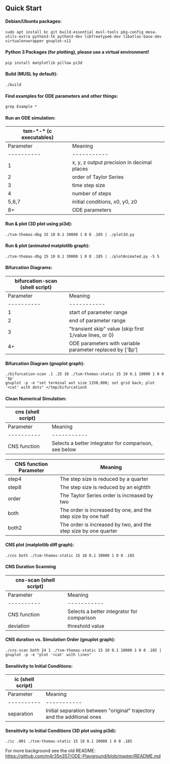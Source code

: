 ## Quick Start

#### Debian/Ubuntu packages:
```
sudo apt install bc git build-essential musl-tools pkg-config mesa-utils-extra python3-tk python3-dev libfreetype6-dev libatlas-base-dev virtualenvwrapper gnuplot-x11
```
#### Python 3 Packages (for plotting), please use a virtual environment!
```
pip install matplotlib pillow pi3d
```
#### Build (MUSL by default):
```
./build
```
#### Find examples for ODE parameters and other things:
```
grep Example *
```
#### Run an ODE simulation:

tsm-\*-\* (c executables) ||
----------|-----------
Parameter | Meaning
----------|-----------
1 | x, y, z output precision in decimal places
2 | order of Taylor Series
3 | time step size
4 | number of steps
5,6,7 | initial conditions, x0, y0, z0
8+ | ODE parameters

#### Run & plot (3D plot using pi3d):
```
./tsm-thomas-dbg 15 10 0.1 30000 1 0 0 .185 | ./plot3d.py
```
#### Run & plot (animated matplotlib graph):
```
./tsm-thomas-dbg 15 10 0.1 30000 1 0 0 .185 | ./plotAnimated.py -5 5
```
#### Bifurcation Diagrams:

bifurcation-scan (shell script) ||
----------|-----------
Parameter | Meaning
----------|-----------
1 | start of parameter range
2 | end of parameter range
3 | "transient skip" value (skip first 1/value lines, or 0)
4+ | ODE parameters with variable parameter replaced by ['$p']

#### Bifurcation Diagram (gnuplot graph):
```
./bifurcation-scan .1 .25 10 ./tsm-thomas-static 15 10 0.1 10000 1 0 0 '$p'
gnuplot -p -e "set terminal wxt size 1350,800; set grid back; plot '<cat' with dots" </tmp/bifurcationX
```
#### Clean Numerical Simulation:

cns (shell script) ||
----------|-----------
Parameter | Meaning
----------|-----------
CNS function | Selects a better integrator for comparison, see below

CNS function Parameter | Meaning
----------|-----------
step4 | The step size is reduced by a quarter
step8 | The step size is reduced by an eightth
order | The Taylor Series order is increased by two
both | The order is increased by one, and the step size by one half
both2 | The order is increased by two, and the step size by one quarter

#### CNS plot (matplotlib diff graph):
```
./cns both ./tsm-thomas-static 15 10 0.1 30000 1 0 0 .185
```
#### CNS Duration Scanning

cns-scan (shell script) ||
----------|-----------
Parameter | Meaning
----------|-----------
CNS function | Selects a better integrator for comparison
deviation | threshold value

#### CNS duration vs. Simulation Order (gnuplot graph):
```
./cns-scan both 24 1 ./tsm-thomas-static 15 10 0.1 10000 1 0 0 .185 | gnuplot -p -e "plot '<cat' with lines"
```
#### Sensitivity to Initial Conditions:

ic (shell script) ||
----------|-----------
Parameter | Meaning
----------|-----------
separation | Initial separation between "original" trajectory and the additional ones

#### Sensitivity to Initial Conditions (3D plot using pi3d):
```
./ic .001 ./tsm-thomas-static 15 10 0.1 30000 1 0 0 .185
```

For more background see the old README:
https://github.com/m4r35n357/ODE-Playground/blob/master/README.md
